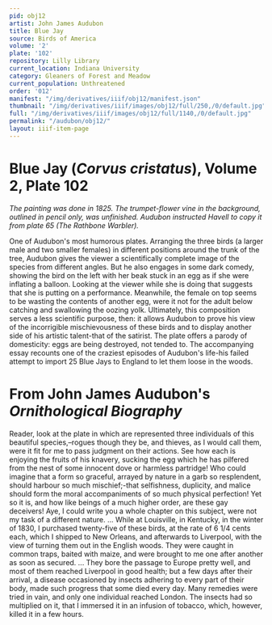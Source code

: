 ```yaml
---
pid: obj12
artist: John James Audubon
title: Blue Jay
source: Birds of America
volume: '2'
plate: '102'
repository: Lilly Library
current_location: Indiana University
category: Gleaners of Forest and Meadow
current_population: Unthreatened
order: '012'
manifest: "/img/derivatives/iiif/obj12/manifest.json"
thumbnail: "/img/derivatives/iiif/images/obj12/full/250,/0/default.jpg"
full: "/img/derivatives/iiif/images/obj12/full/1140,/0/default.jpg"
permalink: "/audubon/obj12/"
layout: iiif-item-page
---
```


# Blue Jay (_Corvus cristatus_), Volume 2, Plate 102

_The painting was done in 1825. The trumpet-flower vine in the background, outlined in pencil only, was unfinished. Audubon instructed Havell to copy it from plate 65 (The Rathbone Warbler)._

One of Audubon's most humorous plates. Arranging the three birds (a larger male and two smaller females) in different positions around the trunk of the tree, Audubon gives the viewer a scientifically complete image of the species from different angles. But he also engages in some dark comedy, showing the bird on the left with her beak stuck in an egg as if she were inflating a balloon. Looking at the viewer while she is doing that suggests that she is putting on a performance. Meanwhile, the female on top seems to be wasting the contents of another egg, were it not for the adult below catching and swallowing the oozing yolk. Ultimately, this composition serves a less scientific purpose, then: it allows Audubon to prove his view of the incorrigible mischievousness of these birds and to display another side of his artistic talent-that of the satirist. The plate offers a parody of domesticity: eggs are being destroyed, not tended to. The accompanying essay recounts one of the craziest episodes of Audubon's life-his failed attempt to import 25 Blue Jays to England to let them loose in the woods.

# From John James Audubon's _Ornithological Biography_

Reader, look at the plate in which are represented three individuals of this beautiful species,–rogues though they be, and thieves, as I would call them, were it fit for me to pass judgment on their actions. See how each is enjoying the fruits of his knavery, sucking the egg which he has pilfered from the nest of some innocent dove or harmless partridge! Who could imagine that a form so graceful, arrayed by nature in a garb so resplendent, should harbour so much mischief;-that selfishness, duplicity, and malice should form the moral accompaniments of so much physical perfection! Yet so it is, and how like beings of a much higher order, are these gay deceivers! Aye, I could write you a whole chapter on this subject, were not my task of a different nature. ... While at Louisville, in Kentucky, in the winter of 1830, I purchased twenty-five of these birds, at the rate of 6 1/4 cents each, which I shipped to New Orleans, and afterwards to Liverpool, with the view of turning them out in the English woods. They were caught in common traps, baited with maize, and were brought to me one after another as soon as secured. ... They bore the passage to Europe pretty well, and most of them reached Liverpool in good health; but a few days after their arrival, a disease occasioned by insects adhering to every part of their body, made such progress that some died every day. Many remedies were tried in vain, and only one individual reached London. The insects had so multiplied on it, that I immersed it in an infusion of tobacco, which, however, killed it in a few hours.
